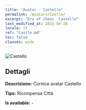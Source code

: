```yaml
---
title: "Avatar - Castello"
permalink: /Avatars/Castle/
excerpt: "Era of Chaos  Castello"
last_modified_at: 2021-04-28
locale: it
ref: "Castle.md"
toc: false
classes: wide
---
```

 ![Castello](/images/a/avatarFrame_11.png)

## Dettagli

 **Descrizione:** Cornice avatar Castello 

 **Tips:** Ricompensa Città 

 **Is available:**  - 

